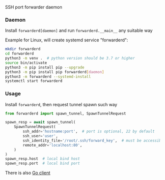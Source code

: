 SSH port forwarder daemon

### Daemon
Install `forwarderd[daemon]` and run `forwarderd.__main__` any suitable way

Example for Linux, will create systemd service "forwarderd":
```bash
mkdir forwarderd
cd forwarderd
python3 -m venv .  # python version should be 3.7 or higher
source bin/activate
python3 -m pip install pip --upgrade
python3 -m pip install pip forwarderd[daemon]
python3 -m forwarderd --systemd-install
systemctl start forwarderd
```

### Usage
Install `forwarderd`, then request tunnel spawn such way
```python
from forwarderd import spawn_tunnel, SpawnTunnelRequest

spawn_resp = await spawn_tunnel(
    SpawnTunnelRequest(
        ssh_addr='hostname:port',  # port is optional, 22 by default
        ssh_user='user',
        ssh_identity_file='/root/.ssh/forward_key',  # must be accessible for daemon
        remote_addr='localhost:80',
    )
)
spawn_resp.host  # local bind host
spawn_resp.port  # local bind port
```

There is also [Go client](https://github.com/elchinchel/gorwarderd)
